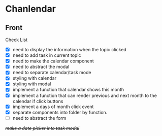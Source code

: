 # Chanlendar

## Front

Check List

-   [x] need to display the information when the topic clicked
-   [x] need to add task in current topic
-   [x] need to make the calendar component
-   [x] need to abstract the modal
-   [x] need to separate calendar/task mode
-   [x] styling with calendar
-   [x] styling with modal
-   [x] implement a function that calendar shows this month
-   [x] implement a function that can render previous and next month to the calendar if click buttons
-   [x] implement a days of month click event
-   [x] separate components into folder by function.
-   [ ] need to abstract the form

*~~make a date picker into task modal~~*

